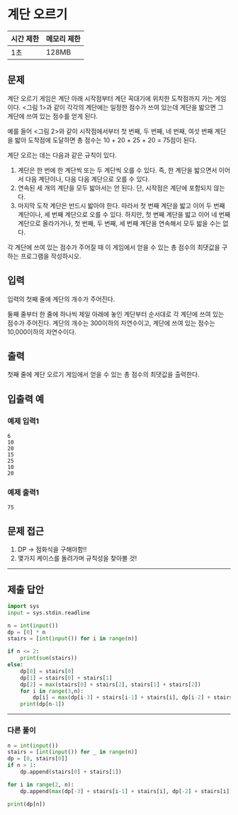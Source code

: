 # 계단 오르기

|시간 제한|메모리 제한|
|----|----|
|1초|128MB|

## 문제
계단 오르기 게임은 계단 아래 시작점부터 계단 꼭대기에 위치한 도착점까지 가는 게임이다. <그림 1>과 같이 각각의 계단에는 일정한 점수가 쓰여 있는데 계단을 밟으면 그 계단에 쓰여 있는 점수를 얻게 된다.<br>

예를 들어 <그림 2>와 같이 시작점에서부터 첫 번째, 두 번째, 네 번째, 여섯 번째 계단을 밟아 도착점에 도달하면 총 점수는 10 + 20 + 25 + 20 = 75점이 된다.<br>

계단 오르는 데는 다음과 같은 규칙이 있다.<br>

1. 계단은 한 번에 한 계단씩 또는 두 계단씩 오를 수 있다. 즉, 한 계단을 밟으면서 이어서 다음 계단이나, 다음 다음 계단으로 오를 수 있다.
2. 연속된 세 개의 계단을 모두 밟아서는 안 된다. 단, 시작점은 계단에 포함되지 않는다.
3. 마지막 도착 계단은 반드시 밟아야 한다.
따라서 첫 번째 계단을 밟고 이어 두 번째 계단이나, 세 번째 계단으로 오를 수 있다. 하지만, 첫 번째 계단을 밟고 이어 네 번째 계단으로 올라가거나, 첫 번째, 두 번째, 세 번째 계단을 연속해서 모두 밟을 수는 없다.<br>

각 계단에 쓰여 있는 점수가 주어질 때 이 게임에서 얻을 수 있는 총 점수의 최댓값을 구하는 프로그램을 작성하시오.
 
## 입력
입력의 첫째 줄에 계단의 개수가 주어진다.<br>

둘째 줄부터 한 줄에 하나씩 제일 아래에 놓인 계단부터 순서대로 각 계단에 쓰여 있는 점수가 주어진다. 계단의 개수는 300이하의 자연수이고, 계단에 쓰여 있는 점수는 10,000이하의 자연수이다.

## 출력
첫째 줄에 계단 오르기 게임에서 얻을 수 있는 총 점수의 최댓값을 출력한다.

## 입출력 예
### 예제 입력1
```
6
10
20
15
25
10
20
```
### 예제 출력1
```
75
```

## 문제 접근
1. DP -> 점화식을 구해야함!!
2. 몇가지 케이스를 돌려가며 규칙성을 찾아볼 것!

--- 

## 제출 답안

```python
import sys
input = sys.stdin.readline

n = int(input())
dp = [0] * n
stairs = [int(input()) for i in range(n)]

if n <= 2:
    print(sum(stairs))
else:
    dp[0] = stairs[0]
    dp[1] = stairs[0] + stairs[1]
    dp[2] = max(stairs[0] + stairs[2], stairs[1] + stairs[2])
    for i in range(3,n):
        dp[i] = max(dp[i-3] + stairs[i-1] + stairs[i], dp[i-2] + stairs[i])
    print(dp[n-1])
```
---
### 다른 풀이

```python
n = int(input())
stairs = [int(input()) for _ in range(n)]
dp = [0, stairs[0]]
if n > 1:
    dp.append(stairs[0] + stairs[1])

for i in range(2, n):
    dp.append(max(dp[-3] + stairs[i-1] + stairs[i], dp[-2] + stairs[i]))

print(dp[n])
```
>